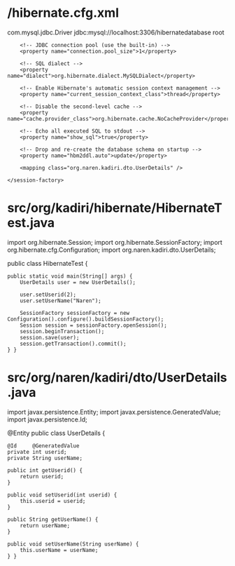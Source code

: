 # /hibernate.cfg.xml

<!-- Need to configure the connection and driver in sessionFactory tag inside the hibernate.cfg.xml -->

<?xml version="1.0" encoding="utf-8"?>
<!DOCTYPE hibernate-configuration PUBLIC
"-//Hibernate/Hibernate Configuration DTD 3.0//EN"
"http://hibernate.sourceforge.net/hibernate-configuration-3.0.dtd">
<hibernate-configuration>
	<session-factory>
		<!-- Database connection settings -->
		<property name="connection.driver_class">com.mysql.jdbc.Driver</property>
		<property name="connection.url">jdbc:mysql://localhost:3306/hibernatedatabase</property>
		<property name="connection.username">root</property>
		<property name="connection.password"></property>

		<!-- JDBC connection pool (use the built-in) -->
		<property name="connection.pool_size">1</property>

		<!-- SQL dialect -->
		<property name="dialect">org.hibernate.dialect.MySQLDialect</property>

		<!-- Enable Hibernate's automatic session context management -->
		<property name="current_session_context_class">thread</property>

		<!-- Disable the second-level cache -->
		<property name="cache.provider_class">org.hibernate.cache.NoCacheProvider</property>

		<!-- Echo all executed SQL to stdout -->
		<property name="show_sql">true</property>

		<!-- Drop and re-create the database schema on startup -->
		<property name="hbm2ddl.auto">update</property>

		<mapping class="org.naren.kadiri.dto.UserDetails" />

	</session-factory>
</hibernate-configuration>

# src/org/kadiri/hibernate/HibernateTest.java

import org.hibernate.Session;
import org.hibernate.SessionFactory;
import org.hibernate.cfg.Configuration;
import org.naren.kadiri.dto.UserDetails;

public class HibernateTest {

	public static void main(String[] args) {
		UserDetails user = new UserDetails();

		user.setUserid(2);
		user.setUserName("Naren");

		SessionFactory sessionFactory = new Configuration().configure().buildSessionFactory();
		Session session = sessionFactory.openSession();
		session.beginTransaction();
		session.save(user);
		session.getTransaction().commit();
	} }

# src/org/naren/kadiri/dto/UserDetails.java

import javax.persistence.Entity;
import javax.persistence.GeneratedValue;
import javax.persistence.Id;

@Entity
public class UserDetails {

	@Id 	@GeneratedValue
	private int userid;
	private String userName;

	public int getUserid() {
		return userid;
	}

	public void setUserid(int userid) {
		this.userid = userid;
	}

	public String getUserName() {
		return userName;
	}

	public void setUserName(String userName) {
		this.userName = userName;
	} }

